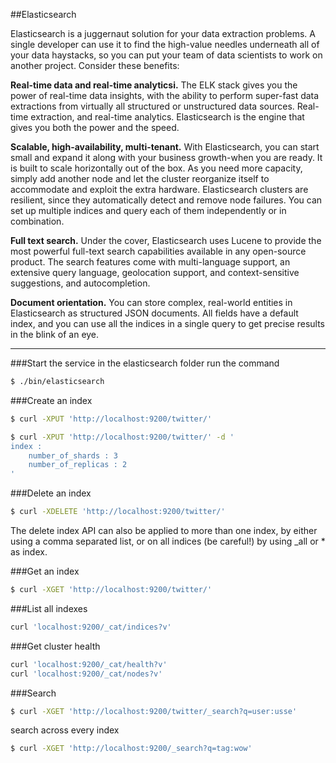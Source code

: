 ##Elasticsearch

Elasticsearch is a juggernaut solution for your data extraction problems. A single developer can use it to find the high-value needles underneath all of your data haystacks, so you can put your team of data scientists to work on another project. Consider these benefits:

**Real-time data and real-time analyticsi.** The ELK stack gives you the power of real-time data insights, with the ability to perform super-fast data extractions from virtually all structured or unstructured data sources. Real-time extraction, and real-time analytics. Elasticsearch is the engine that gives you both the power and the speed.

**Scalable, high-availability, multi-tenant.** With Elasticsearch, you can start small and expand it along with your business growth-when you are ready. It is built to scale horizontally out of the box. As you need more capacity, simply add another node and let the cluster reorganize itself to accommodate and exploit the extra hardware. Elasticsearch clusters are resilient, since they automatically detect and remove node failures. You can set up multiple indices and query each of them independently or in combination.

**Full text search.** Under the cover, Elasticsearch uses Lucene to provide the most powerful full-text search capabilities available in any open-source product. The search features come with multi-language support, an extensive query language, geolocation support, and context-sensitive suggestions, and autocompletion.

**Document orientation.** You can store complex, real-world entities in Elasticsearch as structured JSON documents. All fields have a default index, and you can use all the indices in a single query to get precise results in the blink of an eye.


---

###Start the service
in the elasticsearch folder run the command

```sh
$ ./bin/elasticsearch
```


###Create an index
```sh
$ curl -XPUT 'http://localhost:9200/twitter/'
```

```sh
$ curl -XPUT 'http://localhost:9200/twitter/' -d '
index :
    number_of_shards : 3 
    number_of_replicas : 2 
'
```


###Delete an index
```sh
$ curl -XDELETE 'http://localhost:9200/twitter/'
```
The delete index API can also be applied to more than one index, by either using a comma separated list, or on all indices (be careful!) by using _all or * as index.


###Get an index
```sh
$ curl -XGET 'http://localhost:9200/twitter/'
```


###List all indexes
```sh
curl 'localhost:9200/_cat/indices?v'
```


###Get cluster health
```sh
curl 'localhost:9200/_cat/health?v'
curl 'localhost:9200/_cat/nodes?v'
```


###Search
```sh
$ curl -XGET 'http://localhost:9200/twitter/_search?q=user:usse'
```
search across every index

```sh
$ curl -XGET 'http://localhost:9200/_search?q=tag:wow'
```